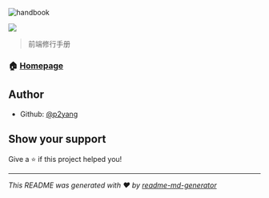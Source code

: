 ![handbook](https://socialify.git.ci/p2yang/handbook/image?description=1&font=Raleway&owner=1&pattern=Circuit%20Board&stargazers=1&theme=Light)

<p>
  <img src="https://img.shields.io/badge/version-1.0.0-blue.svg?cacheSeconds=2592000" />
</p>

> 前端修行手册

### 🏠 [Homepage](https://p2yang.github.io/handbook/)

## Author

* Github: [@p2yang](https://github.com/p2yang)

## Show your support

Give a ⭐️ if this project helped you!

***
_This README was generated with ❤️ by [readme-md-generator](https://github.com/kefranabg/readme-md-generator)_

